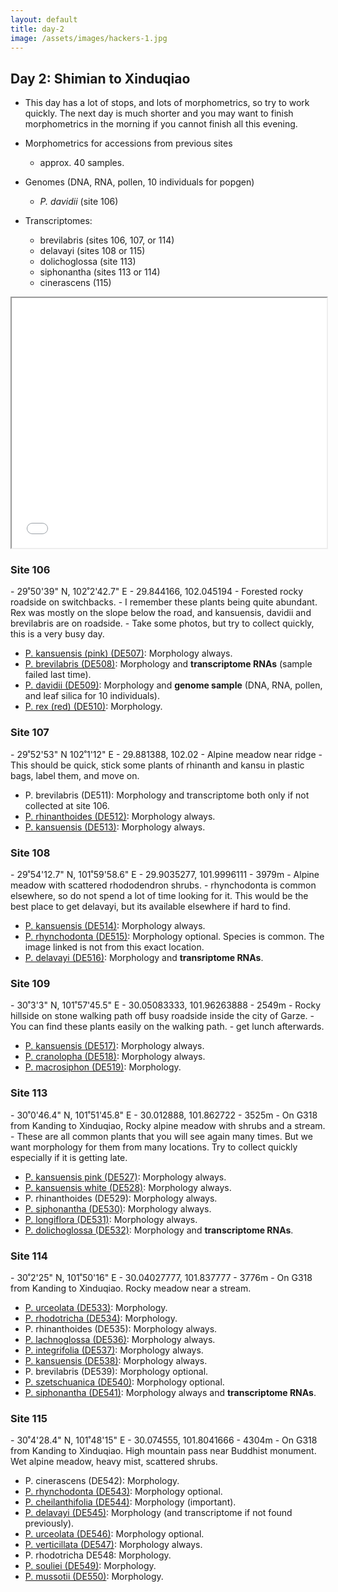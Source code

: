 ```yaml
---
layout: default
title: day-2
image: /assets/images/hackers-1.jpg
---
```



## Day 2: Shimian to Xinduqiao
- This day has a lot of stops, and lots of morphometrics, 
so try to work quickly. The next day is much shorter and you may want to 
finish morphometrics in the morning if you cannot finish all this evening. 


- Morphometrics for accessions from previous sites
	- approx. 40 samples.
- Genomes (DNA, RNA, pollen, 10 individuals for popgen)
	- <i>P. davidii</i> (site 106)


- Transcriptomes: 
	- brevilabris (sites 106, 107, or 114)
	- delavayi (sites 108 or 115)
	- dolichoglossa (site 113)
	- siphonantha (sites 113 or 114)
	- cinerascens (115)


 <iframe src="../assets/maps/day2.html" height='400px' width="100%" title="Iframe Example"></iframe> 


<h3 class="mt-5"> Site 106 </h3>
- 29˚50'39" N, 102˚2'42.7" E
- 29.844166, 102.045194
- Forested rocky roadside on switchbacks.
- I remember these plants being quite abundant. Rex was mostly on the slope
below the road, and kansuensis, davidii and brevilabris are on roadside.
- Take some photos, but try to collect quickly, this is a very busy day.

- [P. kansuensis (pink) (DE507)](../assets/flowers/DE507-kansuensis-pink.jpg): Morphology always.
- [P. brevilabris (DE508)](../assets/flowers/DE508-brevilabris.jpg): Morphology and <b>transcriptome RNAs</b> (sample failed last time). 
- [P. davidii (DE509)](../assets/flowers/DE509-davidii.jpg): Morphology and <b>genome sample</b> (DNA, RNA, pollen, and leaf silica for 10 individuals).
- [P. rex (red) (DE510)](../assets/flowers/DE510-rex-red.jpg): Morphology.




<h3 class="mt-5"> Site 107 </h3>
- 29˚52'53" N	102˚1'12" E
- 29.881388, 102.02
- Alpine meadow near ridge
- This should be quick, stick some plants of rhinanth and kansu in plastic
bags, label them, and move on.

- P. brevilabris (DE511): Morphology and transcriptome both only if not collected at site 106.
- [P. rhinanthoides (DE512)](../assets/flowers/DE512-rhinanthoides.jpg): Morphology always.
- [P. kansuensis (DE513)](../assets/flowers/DE513-kansuensis.jpg): Morphology always.


<h3 class="mt-5"> Site 108 </h3>
- 29˚54'12.7" N,	101˚59'58.6" E
- 29.9035277, 101.9996111
- 3979m
- Alpine meadow with scattered rhododendron shrubs.
- rhynchodonta is common elsewhere, so do not spend a lot of time looking
for it. This would be the best place to get delavayi, but its available elsewhere
if hard to find.

- [P. kansuensis (DE514)](../assets/flowers/DE514-kansuensis.jpg): Morphology always.
- [P. rhynchodonta (DE515)](../assets/flowers/DE543-rhynchodonta.jpg): Morphology optional. Species is common. The image linked is not from this exact location.
- [P. delavayi (DE516)](../assets/flowers/DE516-delavayi.jpg): Morphology and <b>transriptome RNAs</b>. 


<h3 class="mt-5"> Site 109 </h3>
- 30˚3'3" N,	101˚57'45.5" E
- 30.05083333, 101.96263888
- 2549m
- Rocky hillside on stone walking path off busy roadside inside the city of Garze.
- You can find these plants easily on the walking path.
- get lunch afterwards.

- [P. kansuensis (DE517)](../assets/flowers/DE517-kansuensis.jpg): Morphology always.
- [P. cranolopha (DE518)](../assets/flowers/DE518-cranolopha.jpg): Morphology always.
- [P. macrosiphon (DE519)](../assets/flowers/DE519-macrosiphon.jpg): Morphology.


<!-- <h3 class="mt-5"> Site 110 </h3>
- 30˚8'40.6" N,	101˚51'33.5" E
- 30.1446111, 101.85930555
- 3790m
- At Mucho Lake, scenic spot of the Kanding Love Song.
- <i>You can skip this site if you are running low on time, since it is out of the way.</i>

- [P. lachnoglossa (DE520)](../assets/flowers/DE520-lachnoglossa.jpg): Morphology always.
- [P. lineata (DE521)](../assets/flowers/DE521-lineata.jpg): Morphology
- [P. rhinanthoides (DE522)](../assets/flowers/DE522-rhinanthoides.jpg): Morphology always.
- [P. fetisowii (DE523)](../assets/flowers/DE523-fetisowii.jpg): Morphology
 -->


<h3 class="mt-5"> Site 113 </h3>
- 30˚0'46.4" N,	101˚51'45.8" E
- 30.012888, 101.862722
- 3525m
- On G318 from Kanding to Xinduqiao, Rocky alpine meadow with shrubs and a stream.
- These are all common plants that you will see again many times. But we want
morphology for them from many locations. Try to collect quickly especially
if it is getting late.

- [P. kansuensis pink (DE527)](../assets/flowers/DE527-kansuensis-pink.jpg): Morphology always. 
- [P. kansuensis white (DE528)](../assets/flowers/DE528-kansuensis-white.jpg): Morphology always.
- P. rhinanthoides (DE529): Morphology always.
- [P. siphonantha (DE530)](../assets/flowers/DE530-siphonantha.jpg): Morphology always.
- [P. longiflora (DE531)](../assets/flowers/DE531-longiflora.jpg): Morphology always.
- [P. dolichoglossa (DE532)](../assets/flowers/DE532-dolichoglossa.jpg): Morphology and 
<b>transcriptome RNAs</b>.


<h3 class="mt-5"> Site 114 </h3>
- 30˚2'25" N,	101˚50'16" E
- 30.04027777, 101.837777
- 3776m
- On G318 from Kanding to Xinduqiao. Rocky meadow near a stream.

- [P. urceolata (DE533)](../assets/flowers/DE533-urceolata.jpg): Morphology.
- [P. rhodotricha (DE534)](../assets/flowers/DE534-rhodotricha.jpg): Morphology.
- P. rhinanthoides (DE535): Morphology always.
- [P. lachnoglossa (DE536)](../assets/flowers/DE536-lachnoglossa.jpg): Morphology always.
- [P. integrifolia (DE537)](../assets/flowers/DE537-integrifolia.jpg): Morphology always.
- [P. kansuensis (DE538)](../assets/flowers/DE538-kansuensis.jpg): Morphology always.
- P. brevilabris (DE539): Morphology optional.
- [P. szetschuanica (DE540)](../assets/flowers/DE540-szetschuanica.jpg): Morphology optional.
- [P. siphonantha (DE541)](../assets/flowers/DE541-siphonantha.jpg): Morphology always and <b>transcriptome RNAs</b>.


<h3 class="mt-5"> Site 115 </h3>
- 30˚4'28.4" N,	101˚48'15" E	
- 30.074555, 101.8041666
- 4304m
- On G318 from Kanding to Xinduqiao. High mountain pass near Buddhist monument.	Wet alpine meadow, heavy mist, scattered shrubs.


- P. cinerascens (DE542): Morphology.
- [P. rhynchodonta (DE543)](../assets/flowers/DE543-rhynchodonta.jpg): Morphology optional.
- [P. cheilanthifolia (DE544)](../assets/flowers/DE544-cheilanthifolia.jpg): Morphology (important).
- [P. delavayi (DE545)](../assets/flowers/DE545-delavayi.jpg): Morphology (and transcriptome if not found previously).
- [P. urceolata (DE546)](../assets/flowers/DE546-urceolata.jpg): Morphology optional.
- [P. verticillata (DE547)](../assets/flowers/DE547-verticillata.jpg): Morphology always.
- P. rhodotricha DE548: Morphology.
- [P. souliei (DE549)](../assets/flowers/DE549-souliei.jpg): Morphology.
- [P. mussotii (DE550)](../assets/flowers/DE550-mussotii.jpg): Morphology.


